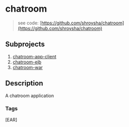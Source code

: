# chatroom
> see code: [https://github.com/shroysha/chatroom](https://github.com/shroysha/chatroom)

## Subprojects 
1. [chatroom-app-client](https://github.com/shroysha/chatroom-app-client)
1. [chatroom-ejb](https://github.com/shroysha/chatroom-ejb)
1. [chatroom-war](https://github.com/shroysha/chatroom-war)

## Description
A chatroom application

### Tags
[EAR]
